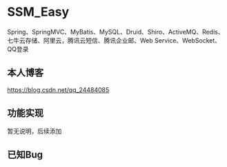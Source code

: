 # SSM_Easy
Spring、SpringMVC、MyBatis、MySQL、Druid、Shiro、ActiveMQ、Redis、七牛云存储、阿里云，腾讯云短信、腾讯企业邮、Web Service、WebSocket、QQ登录

## 本人博客
https://blog.csdn.net/qq_24484085

## 功能实现
暂无说明，后续添加

## 已知Bug



